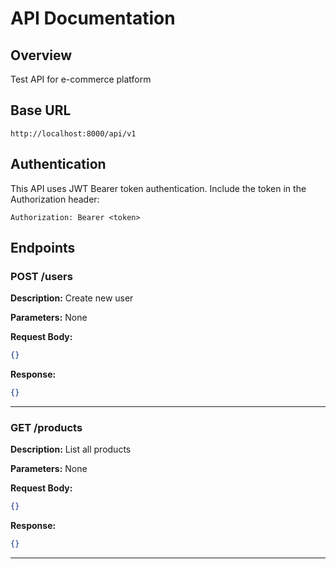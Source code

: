 # API Documentation

## Overview

Test API for e-commerce platform

## Base URL

```
http://localhost:8000/api/v1
```

## Authentication

This API uses JWT Bearer token authentication. Include the token in the Authorization header:

```
Authorization: Bearer <token>
```

## Endpoints


### POST /users

**Description:** Create new user

**Parameters:**
None

**Request Body:**
```json
{}
```

**Response:**
```json
{}
```

---

### GET /products

**Description:** List all products

**Parameters:**
None

**Request Body:**
```json
{}
```

**Response:**
```json
{}
```

---
